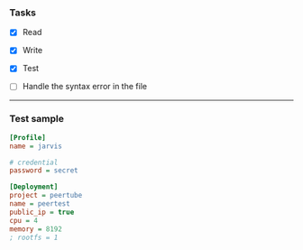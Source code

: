 ### Tasks
- [x] Read
- [x] Write
- [x] Test
- [ ] Handle the syntax error in the file


---
### Test sample
```ini
[Profile]
name = jarvis

# credential
password = secret

[Deployment]
project = peertube
name = peertest
public_ip = true
cpu = 4
memory = 8192
; rootfs = 1
```